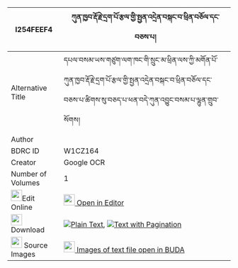 |I254FEEF4|ཀུན་ཁྱབ་རྡོ་རྗེ་དྲག་པོ་རྩལ་གྱི་སྤྱན་འདྲེན་བསྐང་བ་ཕྲིན་བཅོལ་དང་བཅས་པ། 
| --- | --- 
|Alternative Title |དཔལ་བསམ་ཡས་གཙུག་ལག་ཁང་གི་སྲུང་མ་ཕྲིན་ལས་ཀྱི་མགོན་པོ་ཀུན་ཁྱབ་རྡོ་རྗེ་དྲག་པོ་རྩལ་གྱི་སྤྱན་འདྲེན་བསྐང་བ་ཕྲིན་བཅོལ་དང་བཅས་པ་ཚིགས་སུ་བཅད་པ་ཕན་བདེ་ཀུན་འབྱུང་བསམ་པ་ལྷུན་གྲུབ་སོགས།
|Author | 
|BDRC ID | W1CZ164
|Creator | Google OCR
|Number of Volumes| 1
|<img width="25" src="https://img.icons8.com/color/25/000000/edit-property.png">Edit Online| [<img width="25" src="https://avatars.githubusercontent.com/u/45091458?s=200&v=4"> Open in Editor](http://editor.openpecha.org/I254FEEF4)
|<img width="25" src="https://img.icons8.com/fluent/48/000000/download-2.png"/>  Download | [![](https://img.icons8.com/color/20/000000/txt.png)Plain Text](https://github.com/Openpecha/I254FEEF4/releases/download/v1/kunkhyab_dorje_drakpo_tsal_gyi_plain_I254FEEF4.zip), [![](https://img.icons8.com/color/20/000000/txt.png)Text with Pagination](https://github.com/Openpecha/I254FEEF4/releases/download/v1/kunkhyab_dorje_drakpo_tsal_gyi_pages_I254FEEF4.zip)
|<img width="25" src="https://img.icons8.com/plasticine/100/000000/pictures-folder.png"/>  Source Images | [<img width="25" src="https://library.bdrc.io/icons/BUDA-small.svg"> Images of text file open in BUDA](https://library.bdrc.io/show/bdr:W1CZ164)